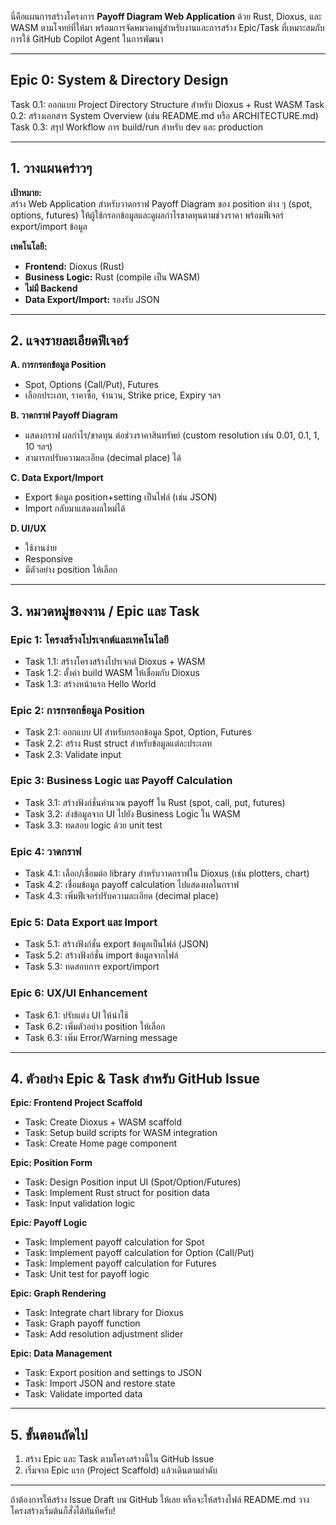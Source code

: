 นี่คือแผนการสร้างโครงการ **Payoff Diagram Web Application** ด้วย Rust, Dioxus, และ WASM ตามโจทย์ที่ให้มา พร้อมการจัดหมวดหมู่สำหรับงานและการสร้าง Epic/Task ที่เหมาะสมกับการใช้ GitHub Copilot Agent ในการพัฒนา

---

## Epic 0: System & Directory Design
Task 0.1: ออกแบบ Project Directory Structure สำหรับ Dioxus + Rust WASM
Task 0.2: สร้างเอกสาร System Overview (เช่น README.md หรือ ARCHITECTURE.md)
Task 0.3: สรุป Workflow การ build/run สำหรับ dev และ production

---

## 1. วางแผนคร่าวๆ

**เป้าหมาย:**  
สร้าง Web Application สำหรับวาดกราฟ Payoff Diagram ของ position ต่าง ๆ (spot, options, futures) ให้ผู้ใช้กรอกข้อมูลและดูผลกำไรขาดทุนตามช่วงราคา พร้อมฟีเจอร์ export/import ข้อมูล

**เทคโนโลยี:**
- **Frontend:** Dioxus (Rust)
- **Business Logic:** Rust (compile เป็น WASM)
- **ไม่มี Backend**
- **Data Export/Import:** รองรับ JSON

---

## 2. แจงรายละเอียดฟีเจอร์

**A. การกรอกข้อมูล Position**
- Spot, Options (Call/Put), Futures
- เลือกประเภท, ราคาซื้อ, จำนวน, Strike price, Expiry ฯลฯ

**B. วาดกราฟ Payoff Diagram**
- แสดงกราฟ ผลกำไร/ขาดทุน ต่อช่วงราคาสินทรัพย์ (custom resolution เช่น 0.01, 0.1, 1, 10 ฯลฯ)
- สามารถปรับความละเอียด (decimal place) ได้

**C. Data Export/Import**
- Export ข้อมูล position+setting เป็นไฟล์ (เช่น JSON)
- Import กลับมาแสดงผลใหม่ได้

**D. UI/UX**
- ใช้งานง่าย
- Responsive
- มีตัวอย่าง position ให้เลือก

---

## 3. หมวดหมู่ของงาน / Epic และ Task

### **Epic 1: โครงสร้างโปรเจกต์และเทคโนโลยี**
- Task 1.1: สร้างโครงสร้างโปรเจกต์ Dioxus + WASM
- Task 1.2: ตั้งค่า build WASM ให้เชื่อมกับ Dioxus
- Task 1.3: สร้างหน้าแรก Hello World

### **Epic 2: การกรอกข้อมูล Position**
- Task 2.1: ออกแบบ UI สำหรับกรอกข้อมูล Spot, Option, Futures
- Task 2.2: สร้าง Rust struct สำหรับข้อมูลแต่ละประเภท
- Task 2.3: Validate input

### **Epic 3: Business Logic และ Payoff Calculation**
- Task 3.1: สร้างฟังก์ชั่นคำนวณ payoff ใน Rust (spot, call, put, futures)
- Task 3.2: ส่งข้อมูลจาก UI ไปยัง Business Logic ใน WASM
- Task 3.3: ทดสอบ logic ด้วย unit test

### **Epic 4: วาดกราฟ**
- Task 4.1: เลือก/เชื่อมต่อ library สำหรับวาดกราฟใน Dioxus (เช่น plotters, chart)
- Task 4.2: เชื่อมข้อมูล payoff calculation ไปแสดงผลในกราฟ
- Task 4.3: เพิ่มฟีเจอร์ปรับความละเอียด (decimal place)

### **Epic 5: Data Export และ Import**
- Task 5.1: สร้างฟังก์ชั่น export ข้อมูลเป็นไฟล์ (JSON)
- Task 5.2: สร้างฟังก์ชั่น import ข้อมูลจากไฟล์
- Task 5.3: ทดสอบการ export/import

### **Epic 6: UX/UI Enhancement**
- Task 6.1: ปรับแต่ง UI ให้น่าใช้
- Task 6.2: เพิ่มตัวอย่าง position ให้เลือก
- Task 6.3: เพิ่ม Error/Warning message

---

## 4. ตัวอย่าง Epic & Task สำหรับ GitHub Issue

**Epic: Frontend Project Scaffold**  
- Task: Create Dioxus + WASM scaffold  
- Task: Setup build scripts for WASM integration  
- Task: Create Home page component

**Epic: Position Form**  
- Task: Design Position input UI (Spot/Option/Futures)  
- Task: Implement Rust struct for position data  
- Task: Input validation logic

**Epic: Payoff Logic**  
- Task: Implement payoff calculation for Spot  
- Task: Implement payoff calculation for Option (Call/Put)  
- Task: Implement payoff calculation for Futures  
- Task: Unit test for payoff logic

**Epic: Graph Rendering**  
- Task: Integrate chart library for Dioxus  
- Task: Graph payoff function  
- Task: Add resolution adjustment slider

**Epic: Data Management**  
- Task: Export position and settings to JSON  
- Task: Import JSON and restore state  
- Task: Validate imported data

---

## 5. ขั้นตอนถัดไป

1. สร้าง Epic และ Task ตามโครงสร้างนี้ใน GitHub Issue
2. เริ่มจาก Epic แรก (Project Scaffold) แล้วเดินตามลำดับ

---

ถ้าต้องการให้สร้าง Issue Draft บน GitHub ให้เลย หรือจะให้สร้างไฟล์ README.md วางโครงสร้างเริ่มต้นก็สั่งได้ทันทีครับ!